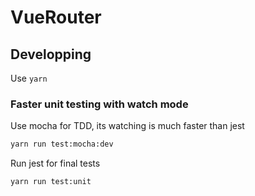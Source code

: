 # VueRouter

## Developping

Use `yarn`

### Faster unit testing with watch mode

Use mocha for TDD, its watching is much faster than jest

```sh
yarn run test:mocha:dev
```

Run jest for final tests

```sh
yarn run test:unit
```
